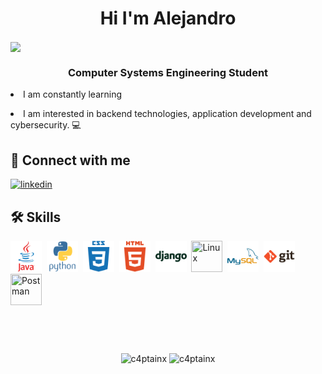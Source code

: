 <h1 align="center">Hi I'm Alejandro</h1>
<img align="center" height="150" src="https://media3.giphy.com/media/qEqiI3Oq7vBkoE236M/giphy.gif"/>
<h3 align="center">Computer Systems Engineering Student</h3>
<p><li> I am constantly learning </li></p>
<p><li>I am interested in backend technologies, application development and cybersecurity. 💻 </li></p>

## 📱 Connect with me
[![linkedin](https://img.shields.io/badge/linkedin-0A66C2?style=for-the-badge&logo=linkedin&logoColor=white)](https://www.linkedin.com/in/alejandro-trujano-chavez)



## 🛠 Skills
 <div>
  <img src="https://github.com/devicons/devicon/blob/master/icons/java/java-original-wordmark.svg" title="Java" **alt="Java" width="50" height="50"/>&nbsp;
  <img src="https://github.com/devicons/devicon/blob/master/icons/python/python-original-wordmark.svg" title="Python" **alt="Python" width="50" height="50"/>&nbsp;
   <img src="https://github.com/devicons/devicon/blob/master/icons/css3/css3-plain-wordmark.svg" title="css3" **alt="css3" width="50" height="50"/>&nbsp;
   <img src="https://github.com/devicons/devicon/blob/master/icons/html5/html5-plain-wordmark.svg" title="html5" **alt="html5" width="50" height="50"/>&nbsp;
       <img src="https://github.com/devicons/devicon/blob/master/icons/django/django-plain-wordmark.svg" title="Django" **alt="Django" width="50" height="50"/>&nbsp;
          <img src="https://www.vectorlogo.zone/logos/linux/linux-icon.svg" title="Linux" **alt="Linux" width="50" height="50"/>&nbsp;
        <img src="https://github.com/devicons/devicon/blob/master/icons/mysql/mysql-original-wordmark.svg" title="MySQL"  alt="MySQL" width="50" height="50"/>&nbsp;
        <img src="https://github.com/devicons/devicon/blob/master/icons/git/git-original-wordmark.svg" title="Git" **alt="Git" width="50" height="50"/>&nbsp;
        <img src="https://www.vectorlogo.zone/logos/getpostman/getpostman-icon.svg" title="Postman" **alt="Postman" width="50" height="50"/>&nbsp;
 </div>

##  &nbsp; 
<p align="center">
  <img height="180em" align="center" src="https://github-readme-stats.vercel.app/api/top-langs?username=c4ptainx&show_icons=true&locale=en&layout=compact&theme=cobalt" alt="c4ptainx" />
  <img height="180em" align="center" src="https://github-readme-stats.vercel.app/api?username=c4ptainx&show_icons=true&locale=en&theme=cobalt" alt="c4ptainx" />

</p>
 
